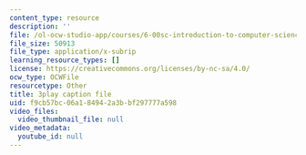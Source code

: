 ```yaml
---
content_type: resource
description: ''
file: /ol-ocw-studio-app/courses/6-00sc-introduction-to-computer-science-and-programming-spring-2011/f9cb57bc06a184942a3bbf297777a598_ggxY20cXql8.srt
file_size: 50913
file_type: application/x-subrip
learning_resource_types: []
license: https://creativecommons.org/licenses/by-nc-sa/4.0/
ocw_type: OCWFile
resourcetype: Other
title: 3play caption file
uid: f9cb57bc-06a1-8494-2a3b-bf297777a598
video_files:
  video_thumbnail_file: null
video_metadata:
  youtube_id: null
---
```


